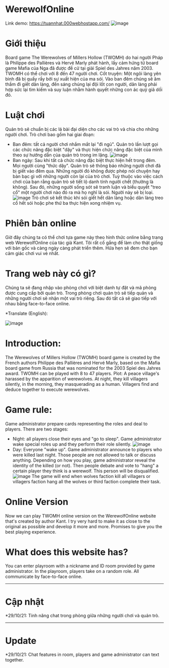 # WerewolfOnline
Link demo: https://tuannhat.000webhostapp.com/
![image](https://user-images.githubusercontent.com/88287313/138870972-ff285f45-213e-4381-8335-afa99ed27a34.png)
# Giới thiệu
Board game The Werewolves of Millers Hollow (TWOMH) do hai người Pháp là Philippe des Pallières và Hervé Marly phát hành, lấy cảm hứng từ board game Mafia của Nga đã được đề cử tại giải Spiel des Jahres năm 2003. TWOMH có thể chơi với 8 đến 47 người chơi. 
Cốt truyện: Một ngôi làng yên bình đã bị quấy rầy bởi sự xuất hiện của ma sói. Vào ban đêm chúng sẽ âm thầm đi giết dân làng, đến sáng chúng lại đội lốt con người, dân làng phải hợp sức lại tìm kiếm và suy luận nhằm hành quyết những con ác quỷ giả dối đó.
# Luật chơi
Quản trò sẽ chuẩn bị các lá bài đại diện cho các vai trò và chia cho những người chơi. Trò chơi bao gồm hai giai đoạn:
+ Ban đêm: tất cả người chơi nhắm mắt lại "đi ngủ". Quản trò lần lượt gọi các chức năng đặc biệt "dậy" và thực hiện chức năng đặc biệt của mình theo sự hướng dẫn của quản trò trong im lặng.
![image](https://user-images.githubusercontent.com/88287313/138872408-365b36db-bbe3-447a-9113-44e83d76b953.png)
+ Ban ngày: Sau khi tất cả chức năng đặc biệt thực hiện hết trong đêm. Mọi người cùng "thức dậy". Quản trò sẽ thông báo những người chơi đã bị giết vào đêm qua. Những người đó không được phép nói chuyện hay bàn bạc gì với những người còn lại của trò chơi. Tuỳ thuộc vào việc cách chơi của bạn rằng quản trò sẽ tiết lộ danh tính người chết (thường là không). Sau đó, những người sống sót sẽ tranh luận và biểu quyết "treo cổ" một người chơi nào đó ra mà họ nghĩ là sói. Người này sẽ bị loại.
![image](https://user-images.githubusercontent.com/88287313/138872942-bd6bfcb1-aa09-4f5f-9c5c-a5e08c83f589.png)
Trò chơi sẽ kết thúc khi sói giết hết dân làng hoặc dân làng treo cổ hết sói hoặc phe thứ ba thực hiện xong nhiệm vụ.
# Phiên bản online
Giờ đây chúng ta có thể chơi tựa game này theo hình thức online bằng trang web WerewolfOnline của tác giả Kant. Tôi rất cố gắng để làm cho thật giống với bản gốc và càng ngày càng phát triển thêm. Hứa hẹn sẽ đem cho bạn cảm giác chơi vui vẻ nhất.
# Trang web này có gì?
Chúng ta sẽ đang nhập vào phòng chơi với biệt danh tự đặt và mã phòng được cung cấp bởi quản trò. Trong phòng chơi quản trò sẽ tiếp quản và những người chơi sẽ nhận một vai trò riêng. Sau đó tất cả sẽ giao tiếp với nhau bằng face-to-face online.

*Translate (English):

![image](https://user-images.githubusercontent.com/88287313/138870972-ff285f45-213e-4381-8335-afa99ed27a34.png)
# Introduction:
The Werewolves of Millers Hollow (TWOMH) board game is created by the French authors Philippe des Pallières and Hervé Marly, based on the Mafia board game from Russia that was nominated for the 2003 Spiel des Jahres award. TWOMH can be played with 8 to 47 players.
Plot: A peace village's harassed by the apparition of werewolves. At night, they kill villagers silently, in the morning, they masquerading as a human. Villagers find and deduce together to execute werewolves.
# Game rule:
Game administrator prepare cards representing the roles and deal to players. There are two stages:
+ Night: all players close their eyes and "go to sleep". Game administrator wake special roles up and they perform their role silently.
![image](https://user-images.githubusercontent.com/88287313/138872408-365b36db-bbe3-447a-9113-44e83d76b953.png)
+ Day: Everyone "wake up". Game administrator announce to players who were killed last night. Those people are not allowed to talk or discuss anything. Depending on how you play, game administrator reveal the identity of the killed (or not). Then people debate and vote to "hang" a certain player they think is a werewolf. This person will be disqualified.
![image](https://user-images.githubusercontent.com/88287313/138872942-bd6bfcb1-aa09-4f5f-9c5c-a5e08c83f589.png)
The game will end when wolves faction kill all villagers or villagers faction hang all the wolves or third faction complete their task.
# Online Version
Now we can play TWOMH online version on the WerewolfOnline website that's created by author Kant. I try very hard to make it as close to the original as possible and develop it more and more. Promises to give you the best playing experience.
# What does this website has?
You can enter playroom with a nickname and ID room provided by game administrator. In the playroom, players take on a random role. All communicate by face-to-face online.
________________________________________
# Cập nhật
*29/10/21: Tính năng chat trong phòng giữa những người chơi và quản trò.
________________________________________
# Update
*29/10/21: Chat features in room, players and game administrator can text together.
